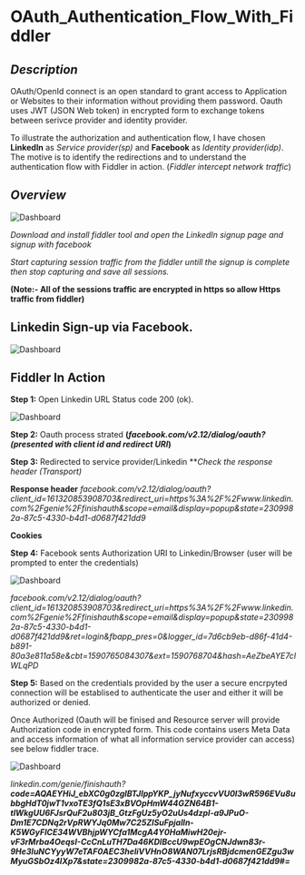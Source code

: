 # OAuth_Authentication_Flow_With_Fiddler

## *Description*

OAuth/OpenId connect is an open standard to grant access to Application or Websites to their information without providing them password. Oauth uses JWT (JSON Web token) in encrypted form to exchange tokens between serivce provider and identity provider.

To illustrate the authorization and authentication flow, I have chosen **LinkedIn** as *Service provider(sp)* and **Facebook** as *Identity provider(idp)*. The motive is to identify the redirections and to understand the authentication flow with Fiddler in action. (*Fiddler intercept network traffic*)

## *Overview*

![Dashboard](https://anishpathan.files.wordpress.com/2020/05/oauth_authflow.jpg?w=1024)

*Download and install fiddler tool and open the LinkedIn signup page and signup with facebook*

*Start capturing session traffic from the fiddler untill the signup is complete then stop capturing and save all sessions.*

**(Note:- All of the sessions traffic are encrypted in https so allow Https traffic from fiddler)**

## **Linkedin Sign-up via Facebook.**

![Dashboard](https://s2.aconvert.com/convert/p3r68-cdx67/ttwkz-jw3sl.png)

## **Fiddler In Action** 

**Step 1:** Open Linkedin URL Status code 200 (ok).

![Dashboard](https://anishpathan.files.wordpress.com/2020/05/4.png?w=1024)

**Step 2:** Oauth process strated **(*facebook.com/v2.12/dialog/oauth? (presented with client id and redirect URI*)**

**Step 3:** Redirected to service provider/Linkedin ***Check the response header (*Transport)**

**Response header** 
*facebook.com/v2.12/dialog/oauth?client_id=161320853908703&redirect_uri=https%3A%2F%2Fwww.linkedin.com%2Fgenie%2Ffinishauth&scope=email&display=popup&state=2309982a-87c5-4330-b4d1-d0687f421dd9*

**Cookies**

**Step 4:** Facebook sents Authorization URI to Linkedin/Browser (user will be prompted to enter the credentials)

![Dashboard](https://anishpathan.files.wordpress.com/2020/05/5.png?w=1024)

*facebook.com/v2.12/dialog/oauth?client_id=161320853908703&redirect_uri=https%3A%2F%2Fwww.linkedin.com%2Fgenie%2Ffinishauth&scope=email&display=popup&state=2309982a-87c5-4330-b4d1-d0687f421dd9&ret=login&fbapp_pres=0&logger_id=7d6cb9eb-d86f-41d4-b891-80a3e811a58e&cbt=1590765084307&ext=1590768704&hash=AeZbeAYE7clWLqPD*

**Step 5:** Based on the credentials provided by the user a secure encrpyted connection will be establised to authenticate the user and either it will be authorized or denied.

Once Authorized (Oauth will be finised and Resource server will provide Authorization code in encrypted form. This code contains users Meta Data and access information of what all information service provider can access) see below fiddler trace.

![Dashboard](https://anishpathan.files.wordpress.com/2020/05/6.png?w=1024)

*linkedin.com/genie/finishauth?**code=AQAEYHiJ_ebXC0g0zgIBTJIppYKP_jyNufxyccvVU0I3wR596EVu8ubbgHdT0jwT1vxoTE3fQ1sE3xBVOpHmW44GZN64B1-tlWkgUU6FJsrQuF2u803jB_GtzFgUz5yO2uUs4dzpI-a9JPuO-Dm1E7CDNq2rVpRWYJq0Mw7C25ZISuFpjaIln-K5WGyFICE34WVBhjpWYCfa1McgA4Y0HaMiwH20ejr-vF3rMrba4OeqsI-CcCnLuTH7Da46KDlBccU9wpEOgCNJdwn83r-9He3luNCYyyW7eTAF0AEC3heliVVHnO8WAN07LrjsRBjdcmenGEZgu3wMyuGSbOz4lXp7&state=2309982a-87c5-4330-b4d1-d0687f421dd9#_=_***
